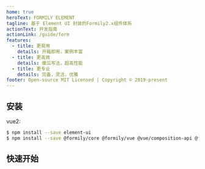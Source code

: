 ```yaml
---
home: true
heroText: FORMILY ELEMENT
tagline: 基于 Element UI 封装的Formily2.x组件体系
actionText: 开发指南
actionLink: /guide/form
features:
  - title: 更易用
    details: 开箱即用，案例丰富
  - title: 更高效
    details: 傻瓜写法，超高性能
  - title: 更专业
    details: 完备，灵活，优雅
footer: Open-source MIT Licensed | Copyright © 2019-present
---
```


## 安装

vue2:

```bash
$ npm install --save element-ui
$ npm install --save @formily/core @formily/vue @vue/composition-api @formily/element
```

## 快速开始

<dumi-previewer demoPath="index" :collapsed="false" />

